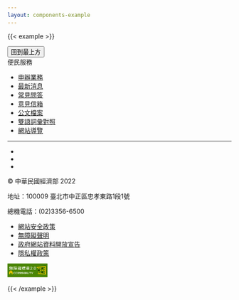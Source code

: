 ```yaml
---
layout: components-example
---
```


{{< example >}}

<div class="d-flex justify-content-center">
  <button type="button" class="btn btn-less-important"><i class="bi bi-arrow-up-circle"></i><span>回到最上方</span</button>
</div>
<footer>
  <div class="container">
    <div class="title">便民服務</div>
    <ul class="nav">
      <li class="nav-item"><a href="#">申辦業務</a></li>
      <li class="nav-item"><a href="#">最新消息</a></li>
      <li class="nav-item"><a href="#">常見問答</a></li>
      <li class="nav-item"><a href="#">意見信箱</a></li>
      <li class="nav-item"><a href="#">公文檔案</a></li>
      <li class="nav-item"><a href="#">雙語詞彙對照</a></li>
      <li class="nav-item"><a href="#">網站導覽</a></li>
    </ul>
    <hr></hr>
    <ul class="nav nav-secondary">
      <li class="nav-item"><a href="#"><i class="bi bi-twitter"></i></a></li>
      <li class="nav-item"><a href="#"><i class="bi bi-facebook"></i></a></li>
      <li class="nav-item"><a href="#"><i class="bi bi-youtube"></i></a></li>
    </ul>
    <p>© 中華民國經濟部 2022</p>
    <p>地址：100009 臺北市中正區忠孝東路1段1號</p>
    <p>總機電話：(02)3356-6500</p>
    <div class="row">
      <div class="col-12 d-md-flex justify-content-md-between">
        <ul class="nav nav-secondary">
          <li class="nav-item"><a href="#">網站安全政策</a></li>
          <li class="nav-item"><a href="#">無障礙聲明</a></li>
          <li class="nav-item"><a href="#">政府網站資料開放宣告</a></li>
          <li class="nav-item"><a href="#">隱私權政策</a></li>
        </ul>
        <div class="align-self-md-center" >
          <img src="/img/accessibility.jpg" alt="accessibility" width="90">
        </div>
      </div>
    </div>
  </div>
</footer>

{{< /example >}}